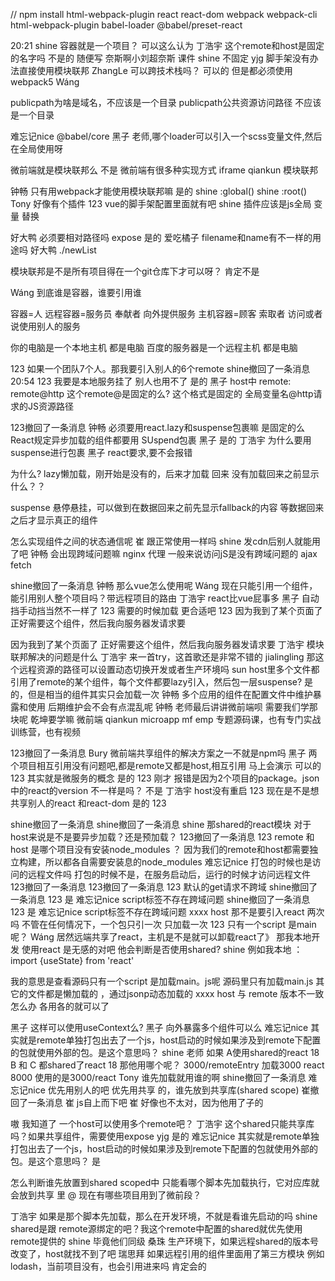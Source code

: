 // npm  install html-webpack-plugin react react-dom webpack webpack-cli  html-webpack-plugin babel-loader @babel/preset-react 


20:21
shine
容器就是一个项目？ 可以这么认为
丁浩宇
这个remote和host是固定的名字吗 不是的 随便写
奈斯啊小刘超奈斯
课件 
shine
不固定 
yjg
脚手架没有办法直接使用模块联邦 
ZhangLe
可以跨技术栈吗？ 
可以的
但是都必须使用webpack5
Wáng

publicpath为啥是域名，不应该是一个目录 
publicpath公共资源访问路径 不应该是一个目录

难忘记nice
@babel/core 
黑子
老师,哪个loader可以引入一个scss变量文件,然后在全局使用呀 


微前端就是模块联邦么 
不是
微前端有很多种实现方式
iframe
qiankun
模块联邦

钟畅
只有用webpack才能使用模块联邦嘛 是的
shine
:global() 
shine
:root() 
Tony
好像有个插件 
123
vue的脚手架配置里面就有吧 
shine
插件应该是js全局 变量 替换 


好大鸭
必须要相对路径吗 expose 
是的
爱吃橘子
filename和name有不一样的用途吗 
好大鸭
./newList 

模块联邦是不是所有项目得在一个git仓库下才可以呀？ 
肯定不是

Wáng
到底谁是容器，谁要引用谁 

容器=人
远程容器=服务员  奉献者  向外提供服务
主机容器=顾客    索取者  访问或者说使用别人的服务


你的电脑是一个本地主机 都是电脑
百度的服务器是一个远程主机 都是电脑




123
如果一个团队7个人。那我要引入别人的6个remote 
shine撤回了一条消息
20:54
123
我要是本地服务挂了 别人也用不了 是的
黑子
host中 remote: remote@http   这个remote@是固定的么? 
这个格式是固定的
全局变量名@http请求的JS资源路径

123撤回了一条消息
钟畅
必须要用react.lazy和suspense包裹嘛 
是固定的么
React规定异步加载的组件都要用 SUspend包裹
黑子
是的 
丁浩宇
为什么要用suspense进行包裹 
黑子
react要求,要不会报错 

为什么?
lazy懒加载，刚开始是没有的，后来才加载 回来
没有加载回来之前显示什么？？

suspense 悬停悬挂，可以做到在数据回来之前先显示fallback的内容
等数据回来之后才显示真正的组件



怎么实现组件之间的状态通信呢 
崔
跟正常使用一样吗 
shine
发cdn后别人就能用了吧 
钟畅
会出现跨域问题嘛 nginx  代理
一般来说访问jS是没有跨域问题的
ajax fetch

shine撤回了一条消息
钟畅
那么vue怎么使用呢 
Wáng
现在只能引用一个组件，能引用别人整个项目吗？带远程项目的路由 
丁浩宇
react比vue屁事多 
黑子
自动挡手动挡当然不一样了 
123
需要的时候加载 更合适吧 
123
因为我到了某个页面了 正好需要这个组件，然后我向服务器发请求要 



因为我到了某个页面了 正好需要这个组件，然后我向服务器发请求要 
丁浩宇
模块联邦解决的问题是什么 
丁浩宇
来一首try，这首歌还是非常不错的 
jialingling
那这个远程资源的路径可以设置动态切换开发或者生产环境吗 
sun
host里多个文件都引用了remote的某个组件，每个文件都要lazy引入，然后包一层suspense? 
是的，但是相当的组件其实只会加载一次
钟畅
多个应用的组件在配置文件中维护暴露和使用 后期维护会不会有点混乱呢 
钟畅
老师最后讲讲微前端呗 需要我们学那块呢 乾坤要学嘛 
微前端 qiankun microapp mf emp
专题源码课，也有专门实战训练营，也有视频






123撤回了一条消息
Bury
微前端共享组件的解决方案之一不就是npm吗 
黑子
两个项目相互引用没有问题吧,都是remote又都是host,相互引用 
马上会演示 可以的
123
其实就是微服务的概念 是的
123
刚才 报错是因为2个项目的package。json中的react的version 不一样是吗？ 
不是
丁浩宇
host没有重启 
123
现在是不是想共享别人的react 和react-dom 
是的
123


shine撤回了一条消息
shine撤回了一条消息
shine
那shared的react模块 对于host来说是不是要异步加载？还是预加载？ 
123撤回了一条消息
123
remote 和host 是哪个项目没有安装node_modules ？ 
因为我们的remote和host都需要独立构建，所以都各自需要安装息的node_modules
难忘记nice
打包的时候也是访问的远程文件吗 
打包的时候不是，在服务启动后，运行的时候才访问远程文件
123撤回了一条消息
123撤回了一条消息
123
默认的get请求不跨域 
shine撤回了一条消息
123
是 
难忘记nice
script标签不存在跨域问题 
shine撤回了一条消息
123
是 
难忘记nice
script标签不存在跨域问题 
xxxx
host 那不是要引入react 两次吗 
不管在任何情况下，一个包只引一次 只加载一次
123
只有一个script 是main 呢？ 
Wáng
居然远端共享了react，主机是不是就可以卸载react了》 
那我本地开发 使用react 是无感的对吧 他会判断是否使用shared? 
shine
例如我本地 ： import {useState} from 'react' 




我的意思是查看源码只有一个script 是加载main。js呢 
源码里只有加载main.js
其它的文件都是懒加载的 ，通过jsonp动态加载的
xxxx
host 与  remote 版本不一致怎么办 
各用各的就可以了

黑子
这样可以使用useContext么? 
黑子
向外暴露多个组件可以么 
难忘记nice
其实就是remote单独打包出去了一个js，host启动的时候如果涉及到remote下配置的包就使用外部的包。是这个意思吗？ 
shine
老师 如果 A使用shared的react 18  B 和 C 都shared了react 18 那他用哪个呢？ 
3000/remoteEntry 加载3000 react
8000 使用的是3000/react
Tony
谁先加载就用谁的啊 
shine撤回了一条消息
难忘记nice
优先用别人的吧 优先用共享 的，谁先放到共享库(shared scope)
崔撤回了一条消息
崔
js自上而下吧 
崔
好像也不太对，因为他用了子的 



嗷 我知道了 一个host可以使用多个remote吧？ 
丁浩宇
这个shared只能共享库吗？如果共享组件，需要使用expose 
yjg
是的 
难忘记nice
其实就是remote单独打包出去了一个js，host启动的时候如果涉及到remote下配置的包就使用外部的包。是这个意思吗？ 
是 

怎么判断谁先放置到shared scoped中 
只能看哪个脚本先加载执行，它对应库就会放到共享 里
@
现在有哪些项目用到了微前段？ 



丁浩宇
如果是那个脚本先加载，那么在开发环境，不就是看谁先启动的吗 
shine
shared是跟 remote源绑定的吧？我这个remote中配置的shared就优先使用remote提供的 
shine
毕竟他们同级 
桑珠
生产环境下，如果远程shared的版本号改变了，host就找不到了吧 
瑞思拜
如果远程引用的组件里面用了第三方模块 例如lodash，当前项目没有，也会引用进来吗 
肯定会的
